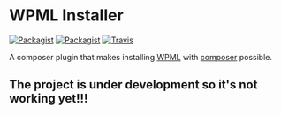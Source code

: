 # WPML Installer

[![Packagist](https://img.shields.io/packagist/v/6uliver/wpml-installer.svg?maxAge=3600)](https://packagist.org/packages/6uliver/wpml-installer)
[![Packagist](https://img.shields.io/packagist/l/6uliver/wpml-installer.svg?maxAge=2592000)](https://github.com/6uliver/wpml-installer/blob/master/LICENSE.md)
[![Travis](https://img.shields.io/travis/6uliver/wpml-installer.svg?maxAge=3600)](https://travis-ci.org/6uliver/wpml-installer)

A composer plugin that makes installing [WPML](https://wpml.org/) with [composer](https://github.com/composer/composer) possible. 

## The project is under development so it's not working yet!!!


